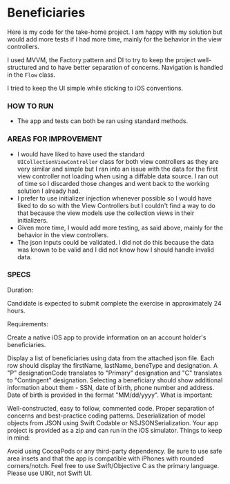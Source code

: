 # Beneficiaries

Here is my code for the take-home project.  I am happy with my solution but would add more tests if I had more time, mainly for the behavior in the view controllers.

I used MVVM, the Factory pattern and DI to try to keep the project well-structured and to have better separation of concerns. Navigation is handled in the `Flow` class.

I tried to keep the UI simple while sticking to iOS conventions.

### HOW TO RUN
- The app and tests can both be ran using standard methods.

### AREAS FOR IMPROVEMENT
- I would have liked to have used the standard `UICollectionViewController` class for both view controllers as they are very similar and simple but I ran into an issue with the data for the first view controller not loading when using a diffable data source.  I ran out of time so I discarded those changes and went back to the working solution I already had.
- I prefer to use initializer injection whenever possible so I would have liked to do so with the View Controllers but I couldn't find a way to do that because the view models use the collection views in their initializers.
- Given more time, I would add more testing, as said above, mainly for the behavior in the view controllers.
- The json inputs could be validated.  I did not do this because the data was known to be valid and I did not know how I should handle invalid data.

### SPECS

Duration:

Candidate is expected to submit complete the exercise in approximately 24 hours. 

Requirements: 

Create a native iOS app to provide information on an account holder's beneficiaries.

Display a list of beneficiaries using data from the attached json file. Each row should display the firstName, lastName, beneType and designation. A "P" designationCode translates to "Primary" designation and "C" translates to "Contingent" designation.
Selecting a beneficiary should show additional information about them - SSN, date of birth, phone number and address. Date of birth is provided in the format "MM/dd/yyyy".
What is important:

Well-constructed, easy to follow, commented code. 
Proper separation of concerns and best-practice coding patterns. 
Deserialization of model objects from JSON using Swift Codable or NSJSONSerialization.
Your app project is provided as a zip and can run in the iOS simulator.
Things to keep in mind:

Avoid using CocoaPods or any third-party dependency.
Be sure to use safe area insets and that the app is compatible with iPhones with rounded corners/notch.
Feel free to use Swift/Objective C as the primary language. 
Please use UIKit, not Swift UI.
